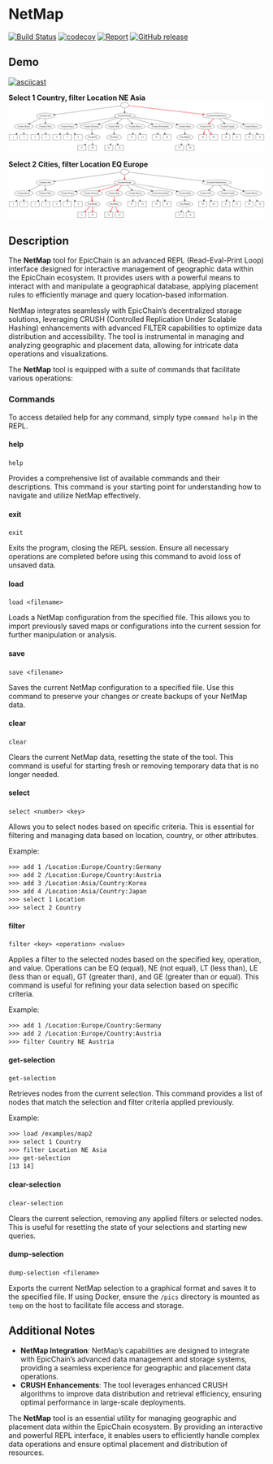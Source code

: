 # NetMap

[![Build Status](https://travis-ci.org/nspcc-dev/netmap.svg?branch=master)](https://travis-ci.org/nspcc-dev/netmap)
[![codecov](https://codecov.io/gh/nspcc-dev/netmap/badge.svg)](https://codecov.io/gh/nspcc-dev/netmap)
[![Report](https://goreportcard.com/badge/github.com/nspcc-dev/netmap)](https://goreportcard.com/report/github.com/nspcc-dev/netmap)
[![GitHub release](https://img.shields.io/github/release/nspcc-dev/netmap.svg)](https://github.com/nspcc-dev/netmap)

## Demo

[![asciicast](https://asciinema.org/a/d5DW80hzdN1fOBn8azBYZIkan.svg)](https://asciinema.org/a/d5DW80hzdN1fOBn8azBYZIkan)

**Select 1 Country, filter Location NE Asia**
![Example 1](./examples/1.png)

**Select 2 Cities, filter Location EQ Europe**
![Example 2](./examples/2.png)

## Description

The **NetMap** tool for EpicChain is an advanced REPL (Read-Eval-Print Loop) interface designed for interactive management of geographic data within the EpicChain ecosystem. It provides users with a powerful means to interact with and manipulate a geographical database, applying placement rules to efficiently manage and query location-based information. 

NetMap integrates seamlessly with EpicChain’s decentralized storage solutions, leveraging CRUSH (Controlled Replication Under Scalable Hashing) enhancements with advanced FILTER capabilities to optimize data distribution and accessibility. The tool is instrumental in managing and analyzing geographic and placement data, allowing for intricate data operations and visualizations.

The **NetMap** tool is equipped with a suite of commands that facilitate various operations:

### Commands

To access detailed help for any command, simply type `command help` in the REPL.

#### help
`help`

Provides a comprehensive list of available commands and their descriptions. This command is your starting point for understanding how to navigate and utilize NetMap effectively.

#### exit
`exit`

Exits the program, closing the REPL session. Ensure all necessary operations are completed before using this command to avoid loss of unsaved data.

#### load
`load <filename>`

Loads a NetMap configuration from the specified file. This allows you to import previously saved maps or configurations into the current session for further manipulation or analysis.

#### save
`save <filename>`

Saves the current NetMap configuration to a specified file. Use this command to preserve your changes or create backups of your NetMap data.

#### clear
`clear`

Clears the current NetMap data, resetting the state of the tool. This command is useful for starting fresh or removing temporary data that is no longer needed.

#### select
`select <number> <key>`

Allows you to select nodes based on specific criteria. This is essential for filtering and managing data based on location, country, or other attributes.

Example:
```
>>> add 1 /Location:Europe/Country:Germany
>>> add 2 /Location:Europe/Country:Austria
>>> add 3 /Location:Asia/Country:Korea
>>> add 4 /Location:Asia/Country:Japan
>>> select 1 Location
>>> select 2 Country
```

#### filter
`filter <key> <operation> <value>`

Applies a filter to the selected nodes based on the specified key, operation, and value. Operations can be EQ (equal), NE (not equal), LT (less than), LE (less than or equal), GT (greater than), and GE (greater than or equal). This command is useful for refining your data selection based on specific criteria.

Example:
```
>>> add 1 /Location:Europe/Country:Germany
>>> add 2 /Location:Europe/Country:Austria
>>> filter Country NE Austria
```

#### get-selection
`get-selection`

Retrieves nodes from the current selection. This command provides a list of nodes that match the selection and filter criteria applied previously.

Example:
```
>>> load /examples/map2
>>> select 1 Country
>>> filter Location NE Asia
>>> get-selection
[13 14]
```

#### clear-selection
`clear-selection`

Clears the current selection, removing any applied filters or selected nodes. This is useful for resetting the state of your selections and starting new queries.

#### dump-selection
`dump-selection <filename>`

Exports the current NetMap selection to a graphical format and saves it to the specified file. If using Docker, ensure the `/pics` directory is mounted as `temp` on the host to facilitate file access and storage.

## Additional Notes

- **NetMap Integration**: NetMap’s capabilities are designed to integrate with EpicChain’s advanced data management and storage systems, providing a seamless experience for geographic and placement data operations.
- **CRUSH Enhancements**: The tool leverages enhanced CRUSH algorithms to improve data distribution and retrieval efficiency, ensuring optimal performance in large-scale deployments.

The **NetMap** tool is an essential utility for managing geographic and placement data within the EpicChain ecosystem. By providing an interactive and powerful REPL interface, it enables users to efficiently handle complex data operations and ensure optimal placement and distribution of resources.
